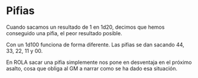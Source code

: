 
Pifias
======

Cuando sacamos un resultado de 1 en 1d20, decimos que hemos conseguido una pifia, el peor resultado posible.

Con un 1d100 funciona de forma diferente. Las pifias se dan sacando 44, 33, 22, 11 y 00.

En ROLA sacar una pifia simplemente nos pone en desventaja en el próximo asalto, cosa que obliga al GM a narrar como se ha dado esa situación.